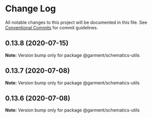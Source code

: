 # Change Log

All notable changes to this project will be documented in this file.
See [Conventional Commits](https://conventionalcommits.org) for commit guidelines.

## 0.13.8 (2020-07-15)

**Note:** Version bump only for package @garment/schematics-utils





## 0.13.7 (2020-07-08)

**Note:** Version bump only for package @garment/schematics-utils





## 0.13.6 (2020-07-08)

**Note:** Version bump only for package @garment/schematics-utils
